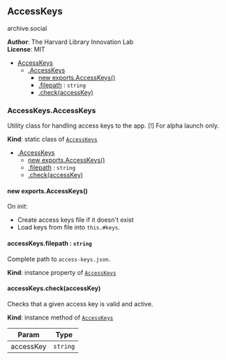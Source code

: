 <a name="utils.module_AccessKeys"></a>

## AccessKeys
archive.social

**Author**: The Harvard Library Innovation Lab  
**License**: MIT  

* [AccessKeys](#utils.module_AccessKeys)
    * [.AccessKeys](#utils.module_AccessKeys.AccessKeys)
        * [new exports.AccessKeys()](#new_utils.module_AccessKeys.AccessKeys_new)
        * [.filepath](#utils.module_AccessKeys.AccessKeys+filepath) : <code>string</code>
        * [.check(accessKey)](#utils.module_AccessKeys.AccessKeys+check)

<a name="utils.module_AccessKeys.AccessKeys"></a>

### AccessKeys.AccessKeys
Utility class for handling access keys to the app.
[!] For alpha launch only.

**Kind**: static class of [<code>AccessKeys</code>](#utils.module_AccessKeys)  

* [.AccessKeys](#utils.module_AccessKeys.AccessKeys)
    * [new exports.AccessKeys()](#new_utils.module_AccessKeys.AccessKeys_new)
    * [.filepath](#utils.module_AccessKeys.AccessKeys+filepath) : <code>string</code>
    * [.check(accessKey)](#utils.module_AccessKeys.AccessKeys+check)

<a name="new_utils.module_AccessKeys.AccessKeys_new"></a>

#### new exports.AccessKeys()
On init:
- Create access keys file if it doesn't exist
- Load keys from file into `this.#keys`.

<a name="utils.module_AccessKeys.AccessKeys+filepath"></a>

#### accessKeys.filepath : <code>string</code>
Complete path to `access-keys.json`.

**Kind**: instance property of [<code>AccessKeys</code>](#utils.module_AccessKeys.AccessKeys)  
<a name="utils.module_AccessKeys.AccessKeys+check"></a>

#### accessKeys.check(accessKey)
Checks that a given access key is valid and active.

**Kind**: instance method of [<code>AccessKeys</code>](#utils.module_AccessKeys.AccessKeys)  

| Param | Type |
| --- | --- |
| accessKey | <code>string</code> | 


